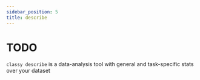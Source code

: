 ```yaml
---
sidebar_position: 5
title: describe
---
```


# TODO

`classy describe` is a data-analysis tool with general and task-specific stats over your dataset
